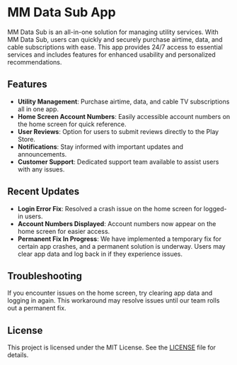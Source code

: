 # MM Data Sub App

MM Data Sub is an all-in-one solution for managing utility services. With MM Data Sub, users can quickly and securely purchase airtime, data, and cable subscriptions with ease. This app provides 24/7 access to essential services and includes features for enhanced usability and personalized recommendations.

## Features

- **Utility Management**: Purchase airtime, data, and cable TV subscriptions all in one app.
- **Home Screen Account Numbers**: Easily accessible account numbers on the home screen for quick reference.
- **User Reviews**: Option for users to submit reviews directly to the Play Store.
- **Notifications**: Stay informed with important updates and announcements.
- **Customer Support**: Dedicated support team available to assist users with any issues.

## Recent Updates

- **Login Error Fix**: Resolved a crash issue on the home screen for logged-in users.
- **Account Numbers Displayed**: Account numbers now appear on the home screen for easier access.
- **Permanent Fix In Progress**: We have implemented a temporary fix for certain app crashes, and a permanent solution is underway. Users may clear app data and log back in if they experience issues.


## Troubleshooting

If you encounter issues on the home screen, try clearing app data and logging in again. This workaround may resolve issues until our team rolls out a permanent fix.

## License

This project is licensed under the MIT License. See the [LICENSE](LICENSE) file for details.